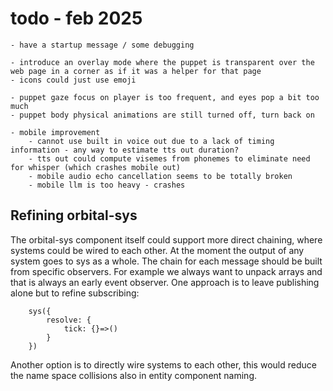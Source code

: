 
# todo - feb 2025

	- have a startup message / some debugging

	- introduce an overlay mode where the puppet is transparent over the web page in a corner as if it was a helper for that page
	- icons could just use emoji

	- puppet gaze focus on player is too frequent, and eyes pop a bit too much
	- puppet body physical animations are still turned off, turn back on

	- mobile improvement
		- cannot use built in voice out due to a lack of timing information - any way to estimate tts out duration?
		- tts out could compute visemes from phonemes to eliminate need for whisper (which crashes mobile out)
		- mobile audio echo cancellation seems to be totally broken
		- mobile llm is too heavy - crashes

## Refining orbital-sys

The orbital-sys component itself could support more direct chaining, where systems could be wired to each other.
At the moment the output of any system goes to sys as a whole.
The chain for each message should be built from specific observers.
For example we always want to unpack arrays and that is always an early event observer.
One approach is to leave publishing alone but to refine subscribing:
```
	sys({
		resolve: {
			tick: {}=>()
		}
	})
```

Another option is to directly wire systems to each other, this would reduce the name space collisions also in entity component naming.
